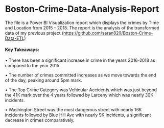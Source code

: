 # Boston-Crime-Data-Analysis-Report

The file is a Power BI Visualization report which displays the crimes by Time and Location from 2015 - 2018. The report is the analysis of the transformed data of my previous project (https://github.com/saran820/Boston-Crime-Data-ETL)

#### Key Takeaways:

• There has been a significant increase in crime in the years 2016-2018 as compared to the year 2015.

• The number of crimes committed increases as we move towards the end of the day, peaking around 5pm mark.

• The Top Crime Category was Vehicular Accidents which was just beyond the 41K mark over the 4 years followed by Larceny which was nearly 30K incidents.

• Washington Street was the most dangerous street with nearly 16K incidents followed by Blue Hill Ave with nearly 9K incidents, a significant decrease in crimes comparatively.



